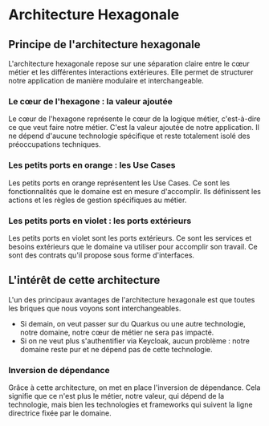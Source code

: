 # Architecture Hexagonale

## Principe de l'architecture hexagonale

L'architecture hexagonale repose sur une séparation claire entre le cœur métier et les différentes interactions extérieures. Elle permet de structurer notre application de manière modulaire et interchangeable.

### Le cœur de l'hexagone : la valeur ajoutée
Le cœur de l'hexagone représente le cœur de la logique métier, c'est-à-dire ce que veut faire notre métier. C'est la valeur ajoutée de notre application. Il ne dépend d'aucune technologie spécifique et reste totalement isolé des préoccupations techniques.

### Les petits ports en orange : les Use Cases
Les petits ports en orange représentent les Use Cases. Ce sont les fonctionnalités que le domaine est en mesure d'accomplir. Ils définissent les actions et les règles de gestion spécifiques au métier.

### Les petits ports en violet : les ports extérieurs
Les petits ports en violet sont les ports extérieurs. Ce sont les services et besoins extérieurs que le domaine va utiliser pour accomplir son travail. Ce sont des contrats qu'il propose sous forme d'interfaces.

## L'intérêt de cette architecture
L'un des principaux avantages de l'architecture hexagonale est que toutes les briques que nous voyons sont interchangeables.

- Si demain, on veut passer sur du Quarkus ou une autre technologie, notre domaine, notre cœur de métier ne sera pas impacté.
- Si on ne veut plus s'authentifier via Keycloak, aucun problème : notre domaine reste pur et ne dépend pas de cette technologie.

### Inversion de dépendance
Grâce à cette architecture, on met en place l'inversion de dépendance. Cela signifie que ce n'est plus le métier, notre valeur, qui dépend de la technologie, mais bien les technologies et frameworks qui suivent la ligne directrice fixée par le domaine.
